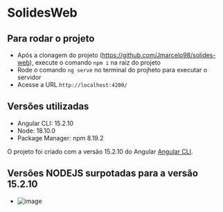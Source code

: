 # SolidesWeb

## Para rodar o projeto

- Após a clonagem do projeto (https://github.com/Jmarcelo98/solides-web), execute o comando `npm i` na raiz do projeto
- Rode o comando `ng serve` no terminal do projheto para executar o servidor
- Acesse a URL `http://localhost:4200/`

## Versões utilizadas
- Angular CLI: 15.2.10
- Node: 18.10.0
- Package Manager: npm 8.19.2

O projeto foi criado com a versão 15.2.10 do Angular [Angular CLI](https://github.com/angular/angular-cli).

## Versões NODEJS surpotadas para a versão 15.2.10
- ![image](https://github.com/Jmarcelo98/solides-web/assets/43837170/e7267c8b-307c-41d8-848c-acd4ec92e112)
